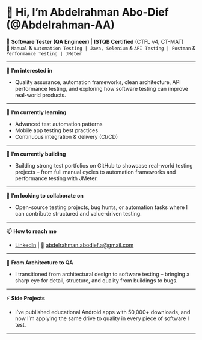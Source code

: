 # 👋 Hi, I’m Abdelrahman Abo-Dief (@Abdelrahman-AA)

🎯 **Software Tester (QA Engineer)** | **ISTQB Certified** (CTFL v4, CT-MAT)  
🧪 ```Manual``` & ```Automation Testing | Java, Selenium``` & ```API Testing | Postman``` & ```Performance Testing | JMeter``` 

---

👀 **I’m interested in**  
  - Quality assurance, automation frameworks, clean architecture, API performance testing, and exploring how software testing can improve real-world products.

---

🌱 **I’m currently learning**  
  - Advanced test automation patterns  
  - Mobile app testing best practices  
  - Continuous integration & delivery (CI/CD)

---

💼 **I’m currently building**  
  - Building strong test portfolios on GitHub to showcase real-world testing projects – from full manual cycles to automation frameworks and performance testing with JMeter.

---

💞️ **I’m looking to collaborate on**  
  - Open-source testing projects, bug hunts, or automation tasks where I can contribute structured and value-driven testing.

---

📫 **How to reach me**  
  - [LinkedIn](https://www.linkedin.com/in/abdelrahman-abodief) | 📧 abdelrahman.abodief.a@gmail.com

---

🚀 **From Architecture to QA**   
  - I transitioned from architectural design to software testing – bringing a sharp eye for detail, structure, and quality from buildings to bugs.

---

⚡ **Side Projects**  
  - I’ve published educational Android apps with 50,000+ downloads, and now I’m applying the same drive to quality in every piece of software I test.

---

<!---
Abdelrahman-AA/Abdelrahman-AA is a ✨ special ✨ repository because its `README.md` (this file) appears on your GitHub profile.
You can click the Preview link to take a look at your changes.
--->
